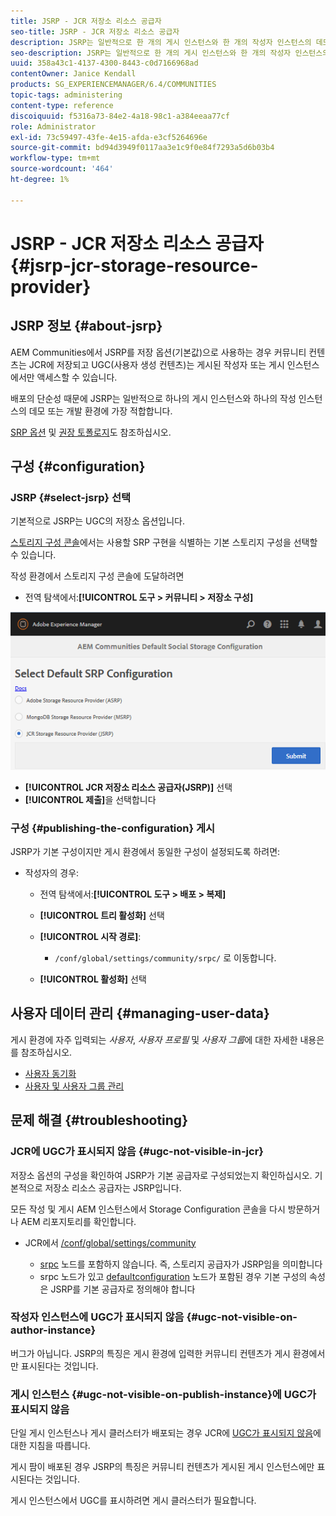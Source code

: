 ```yaml
---
title: JSRP - JCR 저장소 리소스 공급자
seo-title: JSRP - JCR 저장소 리소스 공급자
description: JSRP는 일반적으로 한 개의 게시 인스턴스와 한 개의 작성자 인스턴스의 데모 또는 개발 환경에 가장 적합합니다
seo-description: JSRP는 일반적으로 한 개의 게시 인스턴스와 한 개의 작성자 인스턴스의 데모 또는 개발 환경에 가장 적합합니다
uuid: 358a43c1-4137-4300-8443-c0d7166968ad
contentOwner: Janice Kendall
products: SG_EXPERIENCEMANAGER/6.4/COMMUNITIES
topic-tags: administering
content-type: reference
discoiquuid: f5316a73-84e2-4a18-98c1-a384eeaa77cf
role: Administrator
exl-id: 73c59497-43fe-4e15-afda-e3cf5264696e
source-git-commit: bd94d3949f0117aa3e1c9f0e84f7293a5d6b03b4
workflow-type: tm+mt
source-wordcount: '464'
ht-degree: 1%

---
```


# JSRP - JCR 저장소 리소스 공급자 {#jsrp-jcr-storage-resource-provider}

## JSRP 정보 {#about-jsrp}

AEM Communities에서 JSRP를 저장 옵션(기본값)으로 사용하는 경우 커뮤니티 컨텐츠는 JCR에 저장되고 UGC(사용자 생성 컨텐츠)는 게시된 작성자 또는 게시 인스턴스에서만 액세스할 수 있습니다.

배포의 단순성 때문에 JSRP는 일반적으로 하나의 게시 인스턴스와 하나의 작성 인스턴스의 데모 또는 개발 환경에 가장 적합합니다.

[SRP 옵션](working-with-srp.md#characteristics-of-srp-options) 및 [권장 토폴로지](topologies.md)도 참조하십시오.

## 구성 {#configuration}

### JSRP {#select-jsrp} 선택

기본적으로 JSRP는 UGC의 저장소 옵션입니다.

[스토리지 구성 콘솔](srp-config.md)에서는 사용할 SRP 구현을 식별하는 기본 스토리지 구성을 선택할 수 있습니다.

작성 환경에서 스토리지 구성 콘솔에 도달하려면

* 전역 탐색에서:**[!UICONTROL 도구 > 커뮤니티 > 저장소 구성]**

![chlimage_1-234](assets/chlimage_1-234.png)

* **[!UICONTROL JCR 저장소 리소스 공급자(JSRP)]** 선택
* **[!UICONTROL 제출]**&#x200B;을 선택합니다

### 구성 {#publishing-the-configuration} 게시

JSRP가 기본 구성이지만 게시 환경에서 동일한 구성이 설정되도록 하려면:

* 작성자의 경우:

   * 전역 탐색에서:**[!UICONTROL 도구 > 배포 > 복제]**
   * **[!UICONTROL 트리 활성화]** 선택
   * **[!UICONTROL 시작 경로]**:

      * `/conf/global/settings/community/srpc/` 로 이동합니다.
   * **[!UICONTROL 활성화]** 선택


## 사용자 데이터 관리 {#managing-user-data}

게시 환경에 자주 입력되는 *사용자*, *사용자 프로필* 및 *사용자 그룹*&#x200B;에 대한 자세한 내용은 를 참조하십시오.

* [사용자 동기화](sync.md)
* [사용자 및 사용자 그룹 관리](users.md)

## 문제 해결 {#troubleshooting}

### JCR에 UGC가 표시되지 않음 {#ugc-not-visible-in-jcr}

저장소 옵션의 구성을 확인하여 JSRP가 기본 공급자로 구성되었는지 확인하십시오. 기본적으로 저장소 리소스 공급자는 JSRP입니다.

모든 작성 및 게시 AEM 인스턴스에서 Storage Configuration 콘솔을 다시 방문하거나 AEM 리포지토리를 확인합니다.

* JCR에서 [/conf/global/settings/community](http://localhost:4502/crx/de/index.jsp#/conf/global/settings/community)

   * [srpc](http://localhost:4502/crx/de/index.jsp#/conf/global/settings/community/srpc) 노드를 포함하지 않습니다. 즉, 스토리지 공급자가 JSRP임을 의미합니다
   * srpc 노드가 있고 [defaultconfiguration](http://localhost:4502/crx/de/index.jsp#/conf/global/settings/community/srpc/defaultconfiguration) 노드가 포함된 경우 기본 구성의 속성은 JSRP를 기본 공급자로 정의해야 합니다

### 작성자 인스턴스에 UGC가 표시되지 않음 {#ugc-not-visible-on-author-instance}

버그가 아닙니다. JSRP의 특징은 게시 환경에 입력한 커뮤니티 컨텐츠가 게시 환경에서만 표시된다는 것입니다.

### 게시 인스턴스 {#ugc-not-visible-on-publish-instance}에 UGC가 표시되지 않음

단일 게시 인스턴스나 게시 클러스터가 배포되는 경우 JCR에 [UGC가 표시되지 않음](#ugc-not-visible-in-jcr)에 대한 지침을 따릅니다.

게시 팜이 배포된 경우 JSRP의 특징은 커뮤니티 컨텐츠가 게시된 게시 인스턴스에만 표시된다는 것입니다.

게시 인스턴스에서 UGC를 표시하려면 게시 클러스터가 필요합니다.

